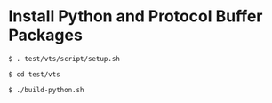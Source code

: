 # Install Python and Protocol Buffer Packages
`$ . test/vts/script/setup.sh`

`$ cd test/vts`

`$ ./build-python.sh`
